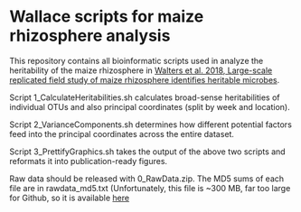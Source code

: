 # Wallace scripts for maize rhizosphere analysis
This repository contains all bioinformatic scripts used in analyze the heritability of the maize rhizosphere in [Walters et al. 2018, Large-scale replicated field study of maize rhizosphere identifies heritable microbes](https://www.pnas.org/content/115/28/7368).

Script 1_CalculateHeritabilities.sh calculates broad-sense heritabilities of individual OTUs and also principal coordinates (split by week and location).

Script 2_VarianceComponents.sh determines how different potential factors feed into the principal coordinates across the entire dataset.

Script 3_PrettifyGraphics.sh takes the output of the above two scripts and reformats it into publication-ready figures.

Raw data should be released with 0_RawData.zip. The MD5 sums of each file are in rawdata_md5.txt (Unfortunately, this file is ~300 MB, far too large for Github, so it is available [here](https://outlookuga-my.sharepoint.com/:u:/g/personal/jgwall_uga_edu/ETf8IAYpjUFLmJQ1bf_h3pMBseAGvGDq4X3zb4scMSl5Vg?e=MRj6T2)
